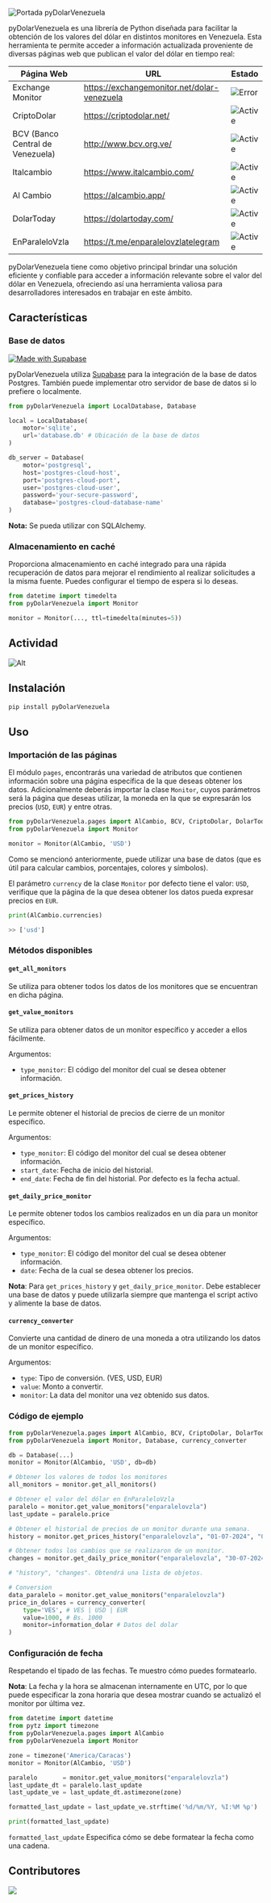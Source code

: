 ![Portada pyDolarVenezuela](https://github.com/fcoagz/pydolarvenezuela/blob/main/static/pyDolarVenezuela.jpg?raw=true)

pyDolarVenezuela es una librería de Python diseñada para facilitar la obtención de los valores del dólar en distintos monitores en Venezuela. Esta herramienta te permite acceder a información actualizada proveniente de diversas páginas web que publican el valor del dólar en tiempo real:

| Página Web | URL | Estado
|------------|-------------|-------------|
| Exchange Monitor | https://exchangemonitor.net/dolar-venezuela | ![Error](https://img.shields.io/badge/Error-red) |
| CriptoDolar | https://criptodolar.net/ | ![Active](https://img.shields.io/badge/Activo-brightgreen) |
| BCV (Banco Central de Venezuela) | http://www.bcv.org.ve/ | ![Active](https://img.shields.io/badge/Activo-brightgreen) |
| Italcambio | https://www.italcambio.com/ | ![Active](https://img.shields.io/badge/Activo-brightgreen) |
| Al Cambio | https://alcambio.app/ | ![Active](https://img.shields.io/badge/Activo-brightgreen) |
| DolarToday | https://dolartoday.com/ | ![Active](https://img.shields.io/badge/Activo-brightgreen) |
| EnParaleloVzla | https://t.me/enparalelovzlatelegram | ![Active](https://img.shields.io/badge/Activo-brightgreen) |

pyDolarVenezuela tiene como objetivo principal brindar una solución eficiente y confiable para acceder a información relevante sobre el valor del dólar en Venezuela, ofreciendo así una herramienta valiosa para desarrolladores interesados en trabajar en este ámbito.

## Características

### Base de datos

[![Made with Supabase](https://supabase.com/badge-made-with-supabase-dark.svg)](https://supabase.com)

pyDolarVenezuela utiliza [Supabase](https://supabase.com) para la integración de la base de datos Postgres. También puede implementar otro servidor de base de datos si lo prefiere o localmente.

```python
from pyDolarVenezuela import LocalDatabase, Database

local = LocalDatabase(
    motor='sqlite',
    url='database.db' # Ubicación de la base de datos
)

db_server = Database(
    motor='postgresql',
    host='postgres-cloud-host',
    port='postgres-cloud-port',
    user='postgres-cloud-user',
    password='your-secure-password',
    database='postgres-cloud-database-name'
)
```

**Nota:** Se pueda utilizar con SQLAlchemy.

### Almacenamiento en caché

Proporciona almacenamiento en caché integrado para una rápida recuperación de datos para mejorar el rendimiento al realizar solicitudes a la misma fuente. Puedes configurar el tiempo de espera si lo deseas.

```python
from datetime import timedelta
from pyDolarVenezuela import Monitor

monitor = Monitor(..., ttl=timedelta(minutes=5))
```

## Actividad

![Alt](https://repobeats.axiom.co/api/embed/4ee3c595fcdb3081e280a1e8f4f81af9767a37f7.svg "Repobeats analytics image")

## Instalación

``` sh
pip install pyDolarVenezuela
```

## Uso

### Importación de las páginas

El módulo `pages`, encontrarás una variedad de atributos que contienen información sobre una página específica de la que deseas obtener los datos. Adicionalmente deberás importar la clase `Monitor`, cuyos parámetros será la página que deseas utilizar, la moneda en la que se expresarán los precios (`USD`, `EUR`) y entre otras.

```python
from pyDolarVenezuela.pages import AlCambio, BCV, CriptoDolar, DolarToday, ExchangeMonitor, EnParaleloVzla, Italcambio
from pyDolarVenezuela import Monitor

monitor = Monitor(AlCambio, 'USD')
```

Como se mencionó anteriormente, puede utilizar una base de datos (que es útil para calcular cambios, porcentajes, colores y símbolos).

El parámetro `currency` de la clase `Monitor` por defecto tiene el valor: `USD`, verifique que la página de la que desea obtener los datos pueda expresar precios en `EUR`.

```python
print(AlCambio.currencies)

>> ['usd']
```

### Métodos disponibles

#### `get_all_monitors`

Se utiliza para obtener todos los datos de los monitores que se encuentran en dicha página.

#### `get_value_monitors`

Se utiliza para obtener datos de un monitor específico y acceder a ellos fácilmente.

Argumentos:

- `type_monitor`: El código del monitor del cual se desea obtener información.

#### `get_prices_history`

Le permite obtener el historial de precios de cierre de un monitor específico.

Argumentos:

- `type_monitor`: El código del monitor del cual se desea obtener información.
- `start_date`: Fecha de inicio del historial.
- `end_date`: Fecha de fin del historial. Por defecto es la fecha actual.

#### `get_daily_price_monitor`

Le permite obtener todos los cambios realizados en un día para un monitor específico.

Argumentos:

- `type_monitor`: El código del monitor del cual se desea obtener información.
- `date`: Fecha de la cual se desea obtener los precios.

**Nota**: Para `get_prices_history` y `get_daily_price_monitor`. Debe establecer una base de datos y puede utilizarla siempre que mantenga el script activo y alimente la base de datos.

#### `currency_converter`

Convierte una cantidad de dinero de una moneda a otra utilizando los datos de un monitor específico.

Argumentos:

- `type`: Tipo de conversión. (VES, USD, EUR)
- `value`: Monto a convertir.
- `monitor`: La data del monitor una vez obtenido sus datos.

### Código de ejemplo

```python
from pyDolarVenezuela.pages import AlCambio, BCV, CriptoDolar, DolarToday, ExchangeMonitor, EnParaleloVzla, Italcambio
from pyDolarVenezuela import Monitor, Database, currency_converter

db = Database(...)
monitor = Monitor(AlCambio, 'USD', db=db)

# Obtener los valores de todos los monitores
all_monitors = monitor.get_all_monitors()

# Obtener el valor del dólar en EnParaleloVzla
paralelo = monitor.get_value_monitors("enparalelovzla")
last_update = paralelo.price

# Obtener el historial de precios de un monitor durante una semana.
history = monitor.get_prices_history("enparalelovzla", "01-07-2024", "05-07-2024")

# Obtener todos los cambios que se realizaron de un monitor.
changes = monitor.get_daily_price_monitor("enparalelovzla", "30-07-2024")

# "history", "changes". Obtendrá una lista de objetos.

# Conversion
data_paralelo = monitor.get_value_monitors("enparalelovzla")
price_in_dolares = currency_converter(
    type='VES', # VES | USD | EUR
    value=1000, # Bs. 1000
    monitor=information_dolar # Datos del dolar
)
```

### Configuración de fecha

Respetando el tipado de las fechas. Te muestro cómo puedes formatearlo.

**Nota**: La fecha y la hora se almacenan internamente en UTC, por lo que puede especificar la zona horaria que desea mostrar cuando se actualizó el monitor por última vez.

```python
from datetime import datetime
from pytz import timezone
from pyDolarVenezuela.pages import AlCambio
from pyDolarVenezuela import Monitor

zone = timezone('America/Caracas')
monitor = Monitor(AlCambio, 'USD')

paralelo       = monitor.get_value_monitors("enparalelovzla")
last_update_dt = paralelo.last_update
last_update_ve = last_update_dt.astimezone(zone)

formatted_last_update = last_update_ve.strftime('%d/%m/%Y, %I:%M %p')

print(formatted_last_update)
```
`formatted_last_update` Especifica cómo se debe formatear la fecha como una cadena.

## Contributores

<a href="https://github.com/fcoagz/pydolarvenezuela/graphs/contributors">
  <img src="https://contrib.rocks/image?repo=fcoagz/pydolarvenezuela"/>
</a>